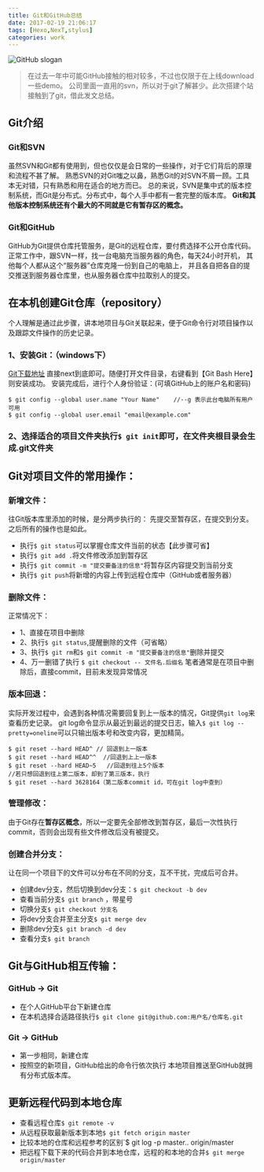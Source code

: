 ```yaml
---
title: Git和GitHub总结
date: 2017-02-19 21:06:17
tags: [Hexo,NexT,stylus]
categories: work
---
```

![GitHub slogan](/images/github_banner.jpg)

<!-- more -->

> 在过去一年中可能GitHub接触的相对较多，不过也仅限于在上线download一些demo。
公司里面一直用的svn，所以对于git了解甚少。此次搭建个站接触到了git，借此发文总结。

## Git介绍
### Git和SVN
虽然SVN和Git都有使用到，但也仅仅是会日常的一些操作，对于它们背后的原理和流程不甚了解。
熟悉SVN的对Git嗤之以鼻，熟悉Git的对SVN不屑一顾。工具本无对错，只有熟悉和用在适合的地方而已。
总的来说，SVN是集中式的版本控制系统，而Git是分布式。分布式中，每个人手中都有一套完整的版本库。
**Git和其他版本控制系统还有个最大的不同就是它有暂存区的概念。**

### Git和GitHub
GitHub为Git提供仓库托管服务，是Git的远程仓库，要付费选择不公开仓库代码。
正常工作中，跟SVN一样，找一台电脑充当服务器的角色，每天24小时开机，
其他每个人都从这个“服务器”仓库克隆一份到自己的电脑上，
并且各自把各自的提交推送到服务器仓库里，也从服务器仓库中拉取别人的提交。


## 在本机创建Git仓库（repository）
个人理解是通过此步骤，讲本地项目与Git关联起来，便于Git命令行对项目操作以及跟踪文件操作的历史记录。
### 1、安装Git：（windows下）
[Git下载地址](https://git-for-windows.github.io)
直接next到底即可。随便打开文件目录，右键看到【Git Bash Here】则安装成功。
安装完成后，进行个人身份验证：(可填GitHub上的账户名和密码)
```
$ git config --global user.name "Your Name"    //--g 表示此台电脑所有用户可用
$ git config --global user.email "email@example.com"
```
### 2、选择适合的项目文件夹执行`$ git init`即可，在文件夹根目录会生成.git文件夹


## Git对项目文件的常用操作：
### 新增文件：
往Git版本库里添加的时候，是分两步执行的：
先提交至暂存区，在提交到分支。之后所有的操作也是如此。
- 执行`$ git status`可以掌握仓库文件当前的状态【此步骤可省】
- 执行`$ git add .`将文件修改添加到暂存区
- 执行`$ git commit -m "提交要备注的信息"`将暂存区内容提交到当前分支
- 执行`$ git push`将新增的内容上传到远程仓库中（GitHub或者服务器）

### 删除文件：
正常情况下：
- 1、直接在项目中删除
- 2、执行`$ git status`,提醒删除的文件（可省略）
- 3、执行`$ git rm`和`$ git commit -m "提交要备注的信息"`删除并提交
- 4、万一删错了执行 `$ git checkout -- 文件名.后缀名`
笔者通常是在项目中删除后，直接commit，目前未发现异常情况

### 版本回退：
实际开发过程中，会遇到各种情况需要回复到上一版本的情况，Git提供`git log`来查看历史记录。
git log命令显示从最近到最远的提交日志，输入`$ git log --pretty=oneline`可以只输出版本号和改变内容，更加精简。
```
$ git reset --hard HEAD^ // 回退到上一版本
$ git reset --hard HEAD^^  //回退到上上一版本
$ git reset --hard HEAD~5   //回退到往上5个版本
//若只想回退到往上第二版本，却到了第三版本，执行
$ git reset --hard 3628164（第二版本commit id，可在git log中查到）
```
### 管理修改：
由于Git存在**暂存区概念**，所以一定要先全部修改到暂存区，最后一次性执行commit，否则会出现有些文件修改后没有被提交。

### 创建合并分支：
让在同一个项目下的文件可以分布在不同的分支，互不干扰，完成后可合并。
- 创建dev分支，然后切换到dev分支：`$ git checkout -b dev`
- 查看当前分支`$ git branch` ，带星号
- 切换分支`$ git checkout 分支名`
- 将dev分支合并至主分支`$ git merge dev`
- 删除dev分支`$ git branch -d dev`
- 查看分支`$ git branch`


## Git与GitHub相互传输：
### GitHub → Git
- 在个人GitHub平台下新建仓库
- 在本机选择合适路径执行`$ git clone git@github.com:用户名/仓库名.git`

### Git → GitHub
- 第一步相同，新建仓库
- 按照空的新项目，GitHub给出的命令行依次执行
本地项目推送至GitHub就拥有分布式版本库。

## 更新远程代码到本地仓库
- 查看远程仓库`$ git remote -v`
- 从远程获取最新版本到本地`$ git fetch origin master`
- 比较本地的仓库和远程参考的区别`$ git log -p master.. origin/master
- 把远程下载下来的代码合并到本地仓库，远程的和本地的合并`$ git merge origin/master`